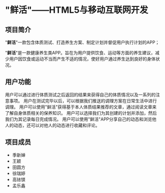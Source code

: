# "鲜活"——HTML5与移动互联网开发
## 项目简介
   "**鲜活**"一款包含体质测试、打造养生方案、制定计划并督促用户执行计划的APP；

   "**鲜活**"是一款健康养生类APP。旨在为用户提供饮食、运动等方面的养生建议，减少用户因饮食或运动不当而产生不适的情况，使好用户通过养生达到良好的身体状况。

## 用户功能
用户可以通过进行体质测试之后返回的结果来获得自己的体质情况以及一系列的注意事项。
用户在测试完毕以后，可以根据我们推送的调理方案在日常生活中进行调理。
用户可以使用"鲜活"获得基于本人体质结果推荐的文章，通过阅读文章来了解自身体质相关的保养知识。
用户可以选择我们为其创建的计划并添加，然后我们为其记录每日完成情况。
用户可以使用"鲜活"APP分享自己的动态和浏览他人的动态，还可以对他人的动态进行收藏和评论。
      
## 项目成员
* 季新婵
* 王颖
* 田圆方
* 徐瑞婷
* 高铱镁
* 孟乐鑫
   	
